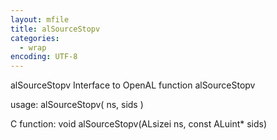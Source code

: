 ```yaml
---
layout: mfile
title: alSourceStopv
categories:
  - wrap
encoding: UTF-8
---
```


alSourceStopv  Interface to OpenAL function alSourceStopv

usage:  alSourceStopv( ns, sids )

C function:  void alSourceStopv(ALsizei ns, const ALuint\* sids)